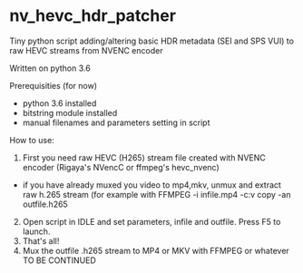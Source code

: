 # nv_hevc_hdr_patcher
Tiny python script adding/altering basic HDR metadata (SEI and SPS VUI) to raw HEVC streams from NVENC encoder

Written on python 3.6

Prerequisities (for now)
  - python 3.6 installed
  - bitstring module installed
  - manual filenames and parameters setting in script
  
How to use:
1) First you need raw HEVC (H265) stream file created with NVENC encoder (Rigaya's NVencC or ffmpeg's hevc_nvenc)
  - if you have already muxed you video to mp4,mkv, unmux and extract raw h.265 stream (for example with FFMPEG -i infile.mp4 -c:v copy -an outfile.h265

2) Open script in IDLE and set parameters, infile and outfile. Press F5 to launch.
3) That's all!
4) Mux the outfile .h265 stream to MP4 or MKV with FFMPEG or whatever
TO BE CONTINUED
